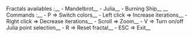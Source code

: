 Fractals availables :__
	- Mandelbrot__
	- Julia__
	- Burning Ship__
__
Commands :__
	- P => Switch colors__
	- Left click => Increase iterations__
	- Right click => Decrease iterations__
	- Scroll => Zoom__
	- V => Turn on/off Julia point selection__
	- R => Reset fractal__
	- ESC => Exit__